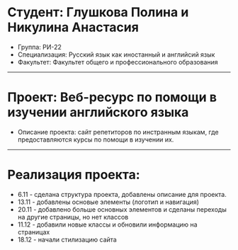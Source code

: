 # Студент: Глушкова Полина и Никулина Анастасия 
- Группа: РИ-22
- Специализация: Русский язык как иностанный и английсий язык
- Факультет: Факультет общего и профессионального образования 
---
# Проект: Веб-ресурс по помощи в изучении английского языка
- Описание проекта: сайт репетиторов по инстранным языкам, где предоставляются курсы по помощи в изучении их.
---
# Реализация проекта: 
- 6.11 - сделана структура проекта, добавлены описание для проекта. 
- 13.11 - добавлены основые элементы (логотип и навигация)
- 20.11 - добавлено больше основных элементов и сделаны переходы на другие страницы, но нет классов 
- 11.12 - добавили новые классы и обновили информацию на страницах
- 18.12 - начали стилизацию сайта
